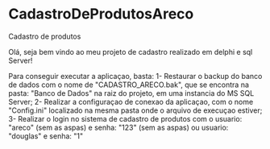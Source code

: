 # CadastroDeProdutosAreco
Cadastro de produtos

Olá, seja bem vindo ao meu projeto de cadastro realizado em delphi e sql Server! 

Para conseguir executar a aplicaçao, basta: 
1- Restaurar o backup do banco de dados com o nome de "CADASTRO_ARECO.bak", que se encontra na pasta: "Banco de Dados" na raiz do projeto, em uma instancia do MS SQL Server;
2- Realizar a configuraçao de conexao da aplicaçao, com o nome "Config.ini" localizado na mesma pasta onde o arquivo de execuçao estiver;
3- Realizar o login no sistema de cadastro de produtos com o usuario: "areco" (sem as aspas) e senha: "123" (sem as aspas) ou usuario: "douglas" e senha: "1"